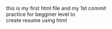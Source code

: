 this is my first html file and my 1st commit 
<br>
practice for begginer level to
<br>
create resume using html
